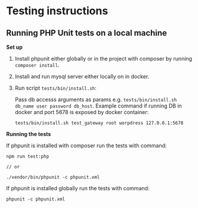 # Testing instructions

## Running PHP Unit tests on a local machine

**Set up**

1. Install phpunit either globally or in the project with composer by running `composer install`.
2. Install and run mysql server either locally on in docker.
3. Run script `tests/bin/install.sh`:

	Pass db accesss arguments as params e.g. `tests/bin/install.sh db_name user password db_host`.
	Example command if running DB in docker and port 5678 is exposed by docker container:
	```
	tests/bin/install.sh test_gateway root worpdress 127.0.0.1:5678
	```

**Running the tests**

If phpunit is installed with composer run the tests with command:
```
npm run test:php

// or

./vendor/bin/phpunit -c phpunit.xml
```

If phpunit is installed globally run the tests with command:
```
phpunit -c phpunit.xml
```
